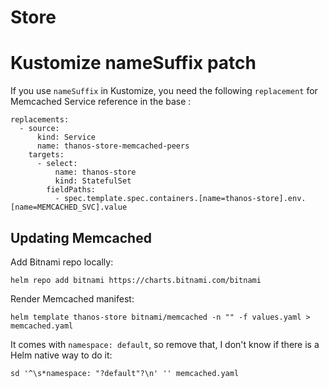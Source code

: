 # Store

# Kustomize nameSuffix patch

If you use `nameSuffix` in Kustomize, you need the following `replacement` for
Memcached Service reference in the base :

```
replacements:
  - source:
      kind: Service
      name: thanos-store-memcached-peers
    targets:
      - select:
          name: thanos-store
          kind: StatefulSet
        fieldPaths:
          - spec.template.spec.containers.[name=thanos-store].env.[name=MEMCACHED_SVC].value
```

## Updating Memcached

Add Bitnami repo locally:

```console
helm repo add bitnami https://charts.bitnami.com/bitnami
```

Render Memcached manifest:

```console
helm template thanos-store bitnami/memcached -n "" -f values.yaml > memcached.yaml
```

It comes with `namespace: default`, so remove that, I don't know if there is a
Helm native way to do it:

```console
sd '^\s*namespace: "?default"?\n' '' memcached.yaml
```

